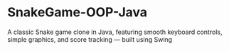 # SnakeGame-OOP-Java
A classic Snake game clone in Java, featuring smooth keyboard controls, simple graphics, and score tracking — built using Swing
